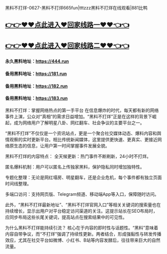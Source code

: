 黑料不打烊-0627-黑料不打烊665fun|tttzzz黑料不打烊在线观看|881比鸭

## [👉👉♥♥点此进入♥回家线路一♥♥👈👈](https://unpkg.com/182run/index.html)
## [👉👉♥♥点此进入♥回家线路二♥♥👈👈](https://unpkg.com/182-1run/index.html)

#### 永久黑料地址：https://444.run
#### 备用黑料地址：https://181.run
#### 备用黑料地址：https://182.run
#### 备用黑料地址：https://183.run

黑料不打烊：掌握网络热点的第一手平台
在信息爆炸的时代，每天都有新的网络事件上演，公众对“真相”的需求日益增加。“黑料不打烊”正是在这样的背景下崛起，成为网络用户了解明星八卦、网红翻车、社会争议的主要平台之一。

“黑料不打烊”不仅仅是一个资讯站点，更是一个聚合社交媒体动态、爆料内容和舆情观察的实时更新平台。相比传统新闻媒体，这里提供更快速、更真实、更接近网络原生态的信息，让用户第一时间掌握事件发展全貌。

黑料不打烊的内容特点：
全天候更新：热门事件不断刷新，24小时不打烊。

匿名爆料机制：用户可以匿名上传独家黑料，保护隐私同时增加独特性。

专题化整理：无论是网红塌房、明星翻车，还是企业危机，每个事件都有独立页面时间线整理。

多端口访问：支持网页版、Telegram频道、移动端App等入口，保障随时访问。

此外，“黑料不打烊最新地址”、“黑料不打烊官网入口”等相关关键词的搜索量也在持续增长，显示出用户对平台稳定访问渠道的关注。这提示站长在SEO布局时，应同步布局这些长尾关键词，提高站点在搜索结果中的可见性。

为什么黑料不打烊能持续引流？
核心在于内容的即时性与话题性。“黑料”意味着内容自带争议，而“不打烊”强调了持续性更新。两者结合，形成强黏性与转发传播效应，尤其在社交平台如微博、小红书、B站等内容发酵后，往往带来巨大的自然流量。











